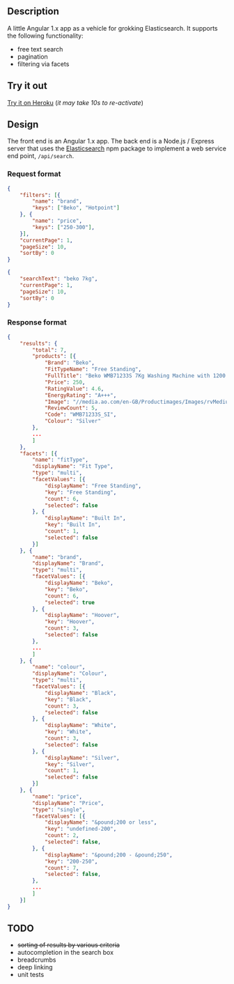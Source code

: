 ## Description

A little Angular 1.x app as a vehicle for grokking Elasticsearch. It supports the following functionality:

* free text search
* pagination
* filtering via facets

## Try it out

[Try it on Heroku](http://basketcasestore.herokuapp.com/)
(_it may take 10s to re-activate_)

## Design

The front end is an Angular 1.x app. The back end is a Node.js / Express server that uses the
[Elasticsearch](https://www.npmjs.com/package/elasticsearch) npm package to implement a web service
end point, `/api/search`.

### Request format

```json
{
    "filters": [{
        "name": "brand",
        "keys": ["Beko", "Hotpoint"]
    }, {
        "name": "price",
        "keys": ["250-300"],
    }],
    "currentPage": 1,
    "pageSize": 10,
    "sortBy": 0
}
```

```json
{
    "searchText": "beko 7kg",
    "currentPage": 1,
    "pageSize": 10,
    "sortBy": 0
}
```

### Response format

```json
{
    "results": {
        "total": 7,
        "products": [{
            "Brand": "Beko",
            "FitTypeName": "Free Standing",
            "FullTitle": "Beko WMB71233S 7Kg Washing Machine with 1200 rpm - Silver",
            "Price": 250,
            "RatingValue": 4.6,
            "EnergyRating": "A+++",
            "Image": "//media.ao.com/en-GB/Productimages/Images/rvMedium/beko_wmb71233s_si_01_m_p.jpg",
            "ReviewCount": 5,
            "Code": "WMB71233S_SI",
            "Colour": "Silver"
        },
        ...
        ]
    },
    "facets": [{
        "name": "fitType",
        "displayName": "Fit Type",
        "type": "multi",
        "facetValues": [{
            "displayName": "Free Standing",
            "key": "Free Standing",
            "count": 6,
            "selected": false
        }, {
            "displayName": "Built In",
            "key": "Built In",
            "count": 1,
            "selected": false
        }]
    }, {
        "name": "brand",
        "displayName": "Brand",
        "type": "multi",
        "facetValues": [{
            "displayName": "Beko",
            "key": "Beko",
            "count": 6,
            "selected": true
        }, {
            "displayName": "Hoover",
            "key": "Hoover",
            "count": 3,
            "selected": false
        },
        ...
        ]
    }, {
        "name": "colour",
        "displayName": "Colour",
        "type": "multi",
        "facetValues": [{
            "displayName": "Black",
            "key": "Black",
            "count": 3,
            "selected": false
        }, {
            "displayName": "White",
            "key": "White",
            "count": 3,
            "selected": false
        }, {
            "displayName": "Silver",
            "key": "Silver",
            "count": 1,
            "selected": false
        }]
    }, {
        "name": "price",
        "displayName": "Price",
        "type": "single",
        "facetValues": [{
            "displayName": "&pound;200 or less",
            "key": "undefined-200",
            "count": 2,
            "selected": false,
        }, {
            "displayName": "&pound;200 - &pound;250",
            "key": "200-250",
            "count": 7,
            "selected": false,
        },
        ...
        ]
    }]
}
```

## TODO

* ~~sorting of results by various criteria~~
* autocompletion in the search box
* breadcrumbs
* deep linking
* unit tests
